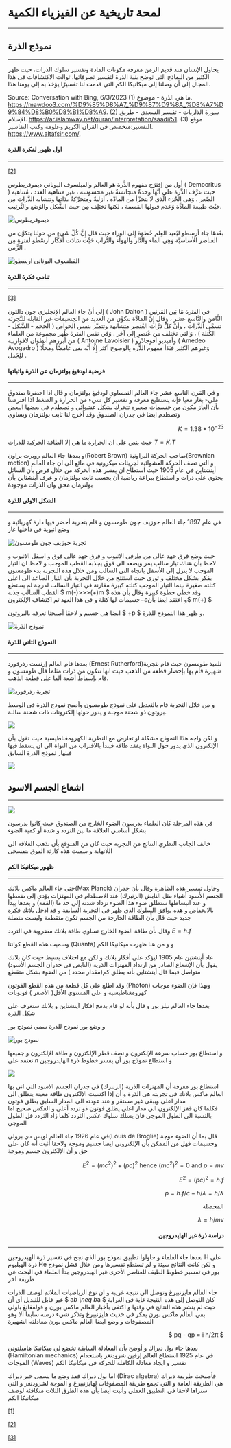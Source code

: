 # لمحة تاريخية عن الفيزياء الكمية
---

## نموذج الذرة
---

يحاول الإنسان منذ قديم الزمن معرفة مكونات المادة وتفسير سلوك الذرات، حيث ظهر الكثير من النماذج التي توضح بنية الذرة لتفسير تصرفاتها. توالت الاكتشافات في هذا المجال إلى أن وصلنا إلى ميكانيكا الكم التي قدمت لنا تفسيرًا يؤخذ به إلى يومنا هذا.

Source: Conversation with Bing, 6/3/2023
(1) ما هي الذرة - موضوع. https://mawdoo3.com/%D9%85%D8%A7_%D9%87%D9%8A_%D8%A7%D9%84%D8%B0%D8%B1%D8%A9.
(2) سورة الذاريات - تفسير السعدي - طريق الإسلام. https://ar.islamway.net/quran/interpretation/saadi/51.
(3) موقع التفسير:متخصص في القرآن الكريم وعلومه وكتب التفاسير. https://www.altafsir.com/.


#### اول ظهور لفكرة الذرة
---

[[2]](https://ar.wikipedia.org/wiki/%D8%AF%D9%8A%D9%85%D9%88%D9%82%D8%B1%D9%8A%D8%B7%D9%88%D8%B3)

أول من اِقترَح مفهوم الذَّرة هو العالم والفيلسوف اليوناني ديموقريطوس ( Democritus ) حيث عرَّف الذَّرة على أنَّها وحدةٌ متجانسةٌ غير محسوسة ، غير متناهية العدد ، مُتناهية الصِّغر ، وَهي الجُزء الَّذي لََا يتجزَّأ من المادَّة ، أزليةٌ ومتحرِّكةٌ بذاتها وتتشابه الذَّرات مِن حَيْث طبيعة المادَّة وَعدَم قبولها القسمة ، لكنها تختَلِف مِن حيث الشَّكل والوَضع والتَّرتيب.


![ديموقريطوس](~/images/image1.jpg)


بعْدهَا جاء أرسطو ليُعيد العِلم خُطوَة إِلى الوراء حيث قال إِنَّ كُلَّ شَيءٍ من حولنا يتكوَّن من العناصر الأساسيَّة وَهِي الماء والنَّار والهواء والتُّراب حَيْث سَادَت أَفكَار أرسْطو لفترةٍ مِن الزَّمن .

![الفيلسوف اليوناني ارسطو](~/images/Aristotle.jpg)

#### تنامي فكرة الذرة
---
[[3]](https://ar.wikipedia.org/wiki/%D9%86%D8%B8%D8%B1%D9%8A%D8%A9_%D8%AF%D8%A7%D9%84%D8%AA%D9%88%D9%86)

إِلى أنْ جاء العالم الإِنجليزي جون دالتون ( John Dalton ) في الفترة مَا بَين القرنين الثَّامن والتَّاسع عشر ، وَقال إِنَّ المادَّة تتكوَّن من العديد من الجسيمات غير القابلة للتَّجزئة تسمَّى الذَّرات ، وأنَّ كلَّ ذرَّات العُنصر متشابهة وتتميَّز بنفس الخواص ( الحجم - الشَّكل - الكُتلة ) ، وَالتي تختلف من عُنصرٍ إِلى آخر . وَفي نفس الفترة ظَهر مجموعة من العلماء من أبرزهم أنطوان لافوازييه ( Antoine Lavoisier ) وأميديو أفوجادْرو ( Amedeo Avogadro ) وَغيرِهم اَلكثِير فبَدَأ مفهوم الذَّرة بِالوضوح أكثر إِلَّا أَنَّه بقي غامضًا ومحلًّا للِجَدل .


#### فرضية لودفيغ بولتزمان عن الذرة واثباتها
---

و في القرن التاسع عشر جاء العالم النمساوي لودفيغ بولتزمان  و قال اذا احضرنا صندوق مليء بغاز معيا فإنه يستطيع معرفة و تفسير كل شيء من الحرارة و الضغط اذا افترضنا بأن الغاز مكون من جسيمات صغيرة تتحرك بشكل عشوائي و تصطدم في بعضها البعض وتصطدم ايضا  في جدران الصندوق وقد أخرج لنا ثابت بولتزمان ويساوي  

<div align="right">

$K=1.38*{10^{-23}}$
</div>

حيث ينص على ان الحرارة ما هي إلا الطاقة الحركية للذرات $T=K.T$


و بعدها جاء العالم روبرت براون(Robert Brown) صاحب الحركة البراونية(Brownian motion) و التي تصف الحركة العشوائية لجزيئات ميكرونية في مائع الى ان جاء العالم أينشتاين في عام $1905$ حيث استطاع ان يفسر هذه الحركة من خلال فرض بأن السائل يحتوي على ذرات و استطاع ببراعة رياضية أن يحسب ثابت بولتزمان و عرف أينشتاين بأن بولتزمان محق وان الذرات موجودة 


#### الشكل الاولي للذرة
---

 في عام $1897$ جاء العالم جوزيف جون طومسون و قام بتجربة أحضر فيها دارة كهربائية و وضع انبوبة في داخلها غاز

![تجربة جوزيف جون طومسون](~/images/anodcathode.jpg)

حيث وضع فرق جهد عالي من طرفي الانبوب و فرق جهد عالي فوق و اسفل الانبوب و لاحظ بأن هناك تيار سالب يمر ويصعد الى فوق يجذبه القطب الموجب و لاحظ ان التيار الموجب لا ينزل إلى الأسفل باتجاه التي السالب ومن خلال هذه التجربة بدء طومسون يفكر بشكل مختلف و ثوري حيث استنتج من خلال التجربة بأن التيار الصاعد الى اعلى كتلته صغيرة بينما التيار الموجب كتلته كبيرة مقارنة في التيار السالب لدرجة لم يستطع القطب السالب جذبه   $ m(-)>>>(+)m $
وقد خطى خطوة كبيرة وقال بأن هذه جسيمات لها كتلة و في هذا العهد تم اكتشاف الإلكترون$-e$و اعتقد ايضا بأن$ m(+) $

ايضا هي جسيم و لاحقا أصبحنا نعرفه بالبروتون $ +p $ و ظهر هذا النموذج للذرة.

![نموذج الذرة](~/images/atom1.png)



#### النموذج الثاني للذرة
---
بعدها قام العالم إرنست رذرفورد (Ernest Rutherford)تلميذ طومسون حيث قام بتجربة شهيرة قام بها بإحضار قطعة من الذهب حيث انها تتكون من ذرات مثلما قال طومسون و قام بإسقاط أشعة ألفا على قطعة الذهب.

![تجربة رذرفورد](~/images/RutherfordExperiment.png)

و من خلال التجربة قام بالتعديل على نموذج طومسون وأصبح نموذج الذرة في الوسط بروتون ذو شحنة موجبة و يدور حولها إلكترونات ذات شحنة سالبة.

![](~/images/Rutherford_atomic.png)

 و لكن واجه هذا النموذج مشكلة او تعارض مع النظرية الكهرومغناطيسية حيث تقول بأن الإلكترون الذي يدور حول النواة يفقد طاقة فيبدأ بالاقتراب من النواة الى ان يسقط فيها فينهار نموذج الذرة السابق 

![](~/images/A_problem_or_conflict_with_the_electromagnetic_theory.png)



## اشعاع الجسم الاسود
---
![](~/images/Black-body-radiation.png)


في هذه المرحلة كان العلماء يدرسون الضوء الخارج من الصندوق حيث كانوا يدرسون بشكل أساسي العلاقة ما بين التردد و شدة أو كمية الضوء  

 خالف الجانب النظري النتائج من التجربة حيث كان من المتوقع بأن تذهب العلاقة الى اللانهاية 
 و سميت هذه كارثة الفوق بنفسجي 



#### ظهور ميكانيكا الكم
---

حتى جاء العالم ماكس بلانك(Max Planck) وحاول تفسير هذه الظاهرة وقال بأن جدران الجسم الأسود أشياء مثل النابض (الزنبرك) عند الاصطدام في المهتزات يؤدي إلى ضغطها و عند انبساطها ستطلق ضوء هذا الضوء تزداد شدته إلى حد ما (القمة) و بعدها يبدأ بالانخفاض و هذه يوافق السلوك الذي ظهر في التجربة السابقة و قد ادخل بلانك فكرة جديد حيث قال بأن الطاقة الخارجة من الجسم تكون متقطعة 
 وليست متصلة

وقال بأن طاقة الضوء الخارج تساوي طاقة بلانك مضروبة في التردد $E=h.f$  

وسميت هذه القطع كوانتا (Quanta)  و و من هنا ظهرت ميكانيكا الكم 


عاد أينشتين عام $1905$ ليؤكد على أفكار بلانك و لكن مع اختلاف بسيط حيث كان بلانك يقول بأن الإشعاع الصادر من ارتداد المهتزات الذرية (النابض في جدران الجسم الأسود) متواصل فيما قال أينشتاين بأنه يطلق كم(مقدار محدد ) من الضوء بشكل متقطع
 
  وقد اطلع على كل قطعة من هذه القطع الفوتون (Photon) 
وبهذا فإن الضوء موجات كهرومغناطيسية و على المستوى  الأقل( الأصغر ) فوتونات


بعدها جاء العالم نيلز بور و قال بأنه لو قام بدمج افكار آينشتاين و بلانك ستعرف على شكل الذرة  
 
و وضع بور نموذج للذرة سمي نموذج بور 


![نموذج بور](~/images/atom.png)

و استطاع بور حساب سرعة الإلكترون و نصف قطر الإلكترون و طاقة الإلكترون و جميعها تعتمد على $n$ و استطاع نموذج بور أن يفسر خطوط ذرة الهايدروجين 

![](~/images/Bohr%E2%80%99sModelWork.png)

استطاع بور معرفة أن المهتزات الذرية (الزنبرك) في جدران الجسم الاسود التي اتى بها العالم ماكس بلانك في تجربته هي الذرة و أن إذا اكسبت الإلكترون طاقة معينة ينطلق الى مدار اعلى ويبقى غير مستقر و عند عودته الى المدار السابق يطلق فوتون  
فكلما كان قفز الإلكترون الى مدار اعلى يطلق فوتون ذو تردد أعلى و العكس صحيح اما بالنسبة الى الطول الموجي فان يسلك سلوك عكس التردد كلما زاد التردد قل الطول الموجي  


 في عام $1926$ جاء العالم لويس دي برولي(Louis de Broglie) قال بما أن الضوء موجة وجسيمات فهل من الممكن بأن الإلكتروني ايضا جسيم وموجة 
ولاحقا أثبت أنه  كان على حق و أن الإلكترون جسيم وموجة 
 <div align="right">

$E^2 = (mc^2)^2+(pc)^2$ hence $(mc^2)^2 =0$ and $p=mv$

$E^2 = (pc)^2=h.f$

$p=h.f/c - h/\lambda =h/\lambda$

المحصلة

$\lambda = h/mv$


#### دراسة ذرة غير الهايدروجين
 ---
</div>
بعدها جاء  العلماء و حاولوا تطبيق نموذج بور الذي نجح في تفسير ذرة الهيدروجين H على ذرة الهيليوم  He 
و لكن كانت النتائج سيئة و لم تستطع تفسيرها 
ومن خلال فشل نموذج بور في تفسير خطوط الطيف للعناصر الأخرى غير الهيدروجين بدأ العلماء في البحث عن طريقة اخر 

جاء العالم هايزنبيرغ وتوصل الى نتيجة غريبة و ان نوع الرياضيات الملائم لوصف الذرات غير قابل للتبديل 
أي أن $ a*b \neq b*a $
 كان التوصل إلى هذه النتيجة غاية في الغرابة حيث لم ينشر هذه النتائج في وقتها و اكتفى بأخبار العالم ماكس بورن و فولفغانغ باولي  
بقي العالم ماكس بورن يفكر في حديث هايزنبيرغ وتذكر شيء درسه سابقا  ألا وهو المصفوفات و وضع ايضا العالم ماكس بورن معادلته الشهيرة   
 <div align="right">

$ pq - qp = i h/2π $

</div>
<!-- المعادلة لازم نتاكد منها -- اشقر  -->

بعدها جاء بول ديراك و أوضح بأن المعادلة السابقة تخضع لي ميكانيكا هاميلتوني (Hamiltonian mechanics) 
 في عام $1925$ استطاع العالم إرفين شرودنغر باستخدام الموجات (Waves) تفسير و ايجاد معادلة الكاملة للحركة في ميكانيكا الكم 
 
اما بول ديراك فقد وضع ما يسمى جبر ديراك (Dirac algebra) فأصبحت طريقة ديراك هي الطريقة العامة و التي تجمع طريقة المصفوفات لهايزنبيرغ و الموجة لشرودنغر و التي سنراها لاحقا في التطبيق العملي
وأثبت أيضا بأن هذه الطرق الثلاث متكافئة لوصف ميكانيكا الكم     



[[1]](https://www.youtube.com/watch?v=0tbyw5Kk3Z8&list=PLAWgtgLrR_ZjkyQQoOjogOQCLDixpCX3I )

[[2]](https://ar.wikipedia.org/wiki/%D8%AF%D9%8A%D9%85%D9%88%D9%82%D8%B1%D9%8A%D8%B7%D9%88%D8%B3)

[[3]](https://ar.wikipedia.org/wiki/%D9%86%D8%B8%D8%B1%D9%8A%D8%A9_%D8%AF%D8%A7%D9%84%D8%AA%D9%88%D9%86)


